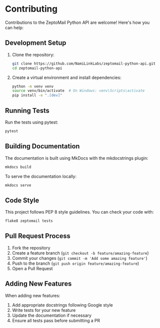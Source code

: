 # Contributing

Contributions to the ZeptoMail Python API are welcome! Here's how you can help:

## Development Setup

1. Clone the repository:
   ```bash
   git clone https://github.com/NamiLinkLabs/zeptomail-python-api.git
   cd zeptomail-python-api
   ```

2. Create a virtual environment and install dependencies:
   ```bash
   python -m venv venv
   source venv/bin/activate  # On Windows: venv\Scripts\activate
   pip install -e ".[dev]"
   ```

## Running Tests

Run the tests using pytest:

```bash
pytest
```

## Building Documentation

The documentation is built using MkDocs with the mkdocstrings plugin:

```bash
mkdocs build
```

To serve the documentation locally:

```bash
mkdocs serve
```

## Code Style

This project follows PEP 8 style guidelines. You can check your code with:

```bash
flake8 zeptomail tests
```

## Pull Request Process

1. Fork the repository
2. Create a feature branch (`git checkout -b feature/amazing-feature`)
3. Commit your changes (`git commit -m 'Add some amazing feature'`)
4. Push to the branch (`git push origin feature/amazing-feature`)
5. Open a Pull Request

## Adding New Features

When adding new features:

1. Add appropriate docstrings following Google style
2. Write tests for your new feature
3. Update the documentation if necessary
4. Ensure all tests pass before submitting a PR
